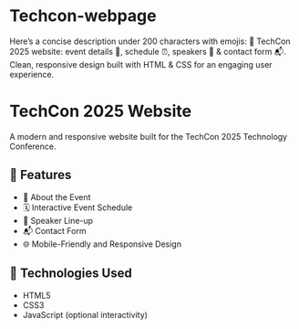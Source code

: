 # Techcon-webpage
Here’s a concise description under 200 characters with emojis:  🚀 TechCon 2025 website: event details 📅, schedule ⏰, speakers 🎤 &amp; contact form 📬. Clean, responsive design built with HTML &amp; CSS for an engaging user experience.
# TechCon 2025 Website

A modern and responsive website built for the TechCon 2025 Technology Conference.

## 🚀 Features

- 📰 About the Event
- 🗓️ Interactive Event Schedule
- 🎤 Speaker Line-up
- 📬 Contact Form
- 🌐 Mobile-Friendly and Responsive Design

## 📁 Technologies Used

- HTML5
- CSS3
- JavaScript (optional interactivity)


